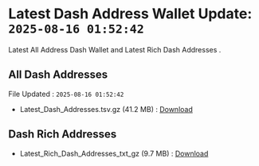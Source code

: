 # Latest Dash Address Wallet Update: `2025-08-16 01:52:42`

Latest All Address Dash Wallet and Latest Rich Dash Addresses .

## All Dash Addresses

File Updated : `2025-08-16 01:52:42`

- Latest_Dash_Addresses.tsv.gz (41.2 MB) : [Download](https://github.com/Pymmdrza/Rich-Address-Wallet/releases/tag/Dash)

## Dash Rich Addresses

- Latest_Rich_Dash_Addresses_txt_gz (9.7 MB) : [Download](https://github.com/Pymmdrza/Rich-Address-Wallet/releases/tag/Dash)
